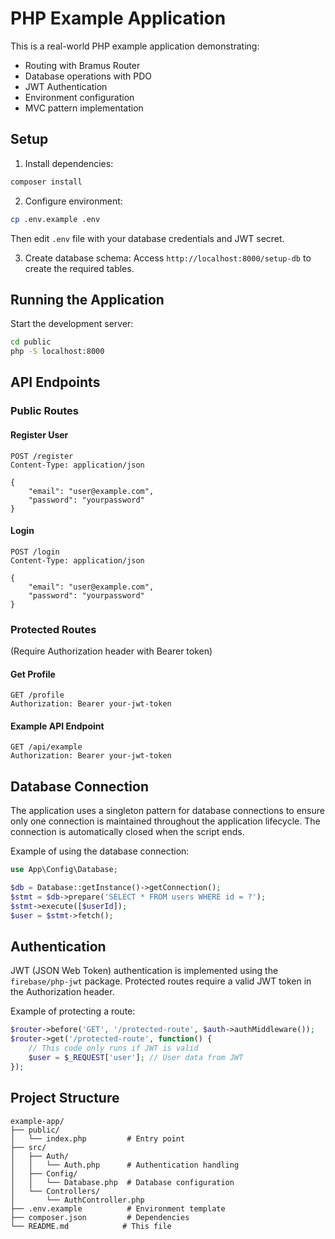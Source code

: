 # PHP Example Application

This is a real-world PHP example application demonstrating:
- Routing with Bramus Router
- Database operations with PDO
- JWT Authentication
- Environment configuration
- MVC pattern implementation

## Setup

1. Install dependencies:
```bash
composer install
```

2. Configure environment:
```bash
cp .env.example .env
```
Then edit `.env` file with your database credentials and JWT secret.

3. Create database schema:
Access `http://localhost:8000/setup-db` to create the required tables.

## Running the Application

Start the development server:
```bash
cd public
php -S localhost:8000
```

## API Endpoints

### Public Routes

#### Register User
```http
POST /register
Content-Type: application/json

{
    "email": "user@example.com",
    "password": "yourpassword"
}
```

#### Login
```http
POST /login
Content-Type: application/json

{
    "email": "user@example.com",
    "password": "yourpassword"
}
```

### Protected Routes
(Require Authorization header with Bearer token)

#### Get Profile
```http
GET /profile
Authorization: Bearer your-jwt-token
```

#### Example API Endpoint
```http
GET /api/example
Authorization: Bearer your-jwt-token
```

## Database Connection

The application uses a singleton pattern for database connections to ensure only one connection is maintained throughout the application lifecycle. The connection is automatically closed when the script ends.

Example of using the database connection:

```php
use App\Config\Database;

$db = Database::getInstance()->getConnection();
$stmt = $db->prepare('SELECT * FROM users WHERE id = ?');
$stmt->execute([$userId]);
$user = $stmt->fetch();
```

## Authentication

JWT (JSON Web Token) authentication is implemented using the `firebase/php-jwt` package. Protected routes require a valid JWT token in the Authorization header.

Example of protecting a route:
```php
$router->before('GET', '/protected-route', $auth->authMiddleware());
$router->get('/protected-route', function() {
    // This code only runs if JWT is valid
    $user = $_REQUEST['user']; // User data from JWT
});
```

## Project Structure

```
example-app/
├── public/
│   └── index.php         # Entry point
├── src/
│   ├── Auth/
│   │   └── Auth.php      # Authentication handling
│   ├── Config/
│   │   └── Database.php  # Database configuration
│   └── Controllers/
│       └── AuthController.php
├── .env.example          # Environment template
├── composer.json         # Dependencies
└── README.md            # This file

